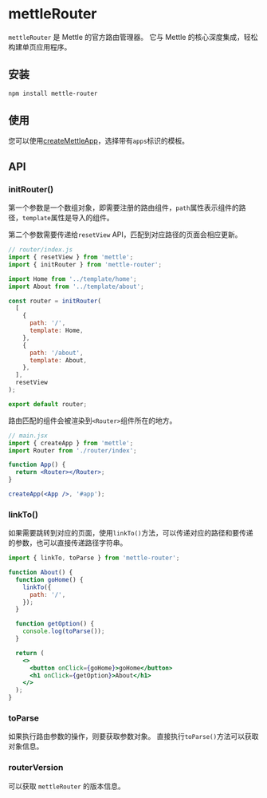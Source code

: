 # mettleRouter

`mettleRouter` 是 Mettle 的官方路由管理器。 它与 Mettle 的核心深度集成，轻松构建单页应用程序。

## 安装

```bash
npm install mettle-router
```

## 使用

您可以使用[createMettleApp](/zh/tool/createMettleApp/)，选择带有`apps`标识的模板。

## API

### initRouter()

第一个参数是一个数组对象，即需要注册的路由组件，`path`属性表示组件的路径，`template`属性是导入的组件。

第二个参数需要传递给`resetView` API，匹配到对应路径的页面会相应更新。

```js
// router/index.js
import { resetView } from 'mettle';
import { initRouter } from 'mettle-router';

import Home from '../template/home';
import About from '../template/about';

const router = initRouter(
  [
    {
      path: '/',
      template: Home,
    },
    {
      path: '/about',
      template: About,
    },
  ],
  resetView
);

export default router;
```

路由匹配的组件会被渲染到`<Router>`组件所在的地方。

```jsx
// main.jsx
import { createApp } from 'mettle';
import Router from './router/index';

function App() {
  return <Router></Router>;
}

createApp(<App />, '#app');
```

### linkTo()

如果需要跳转到对应的页面，使用`linkTo()`方法，可以传递对应的路径和要传递的参数，也可以直接传递路径字符串。

```jsx
import { linkTo, toParse } from 'mettle-router';

function About() {
  function goHome() {
    linkTo({
      path: '/',
    });
  }

  function getOption() {
    console.log(toParse());
  }

  return (
    <>
      <button onClick={goHome}>goHome</button>
      <h1 onClick={getOption}>About</h1>
    </>
  );
}
```

### toParse

如果执行路由参数的操作，则要获取参数对象。 直接执行`toParse()`方法可以获取对象信息。

### routerVersion

可以获取 `mettleRouter` 的版本信息。
